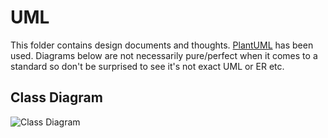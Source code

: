 # UML
This folder contains design documents and thoughts. [PlantUML](http://plantuml.com) has been used. Diagrams below are not necessarily pure/perfect when it comes to a standard so don't be surprised to see it's not exact UML or ER etc.

## Class Diagram
![Class Diagram](http://ijebus.github.com/zeitdoro/img/classDiagram.png)
